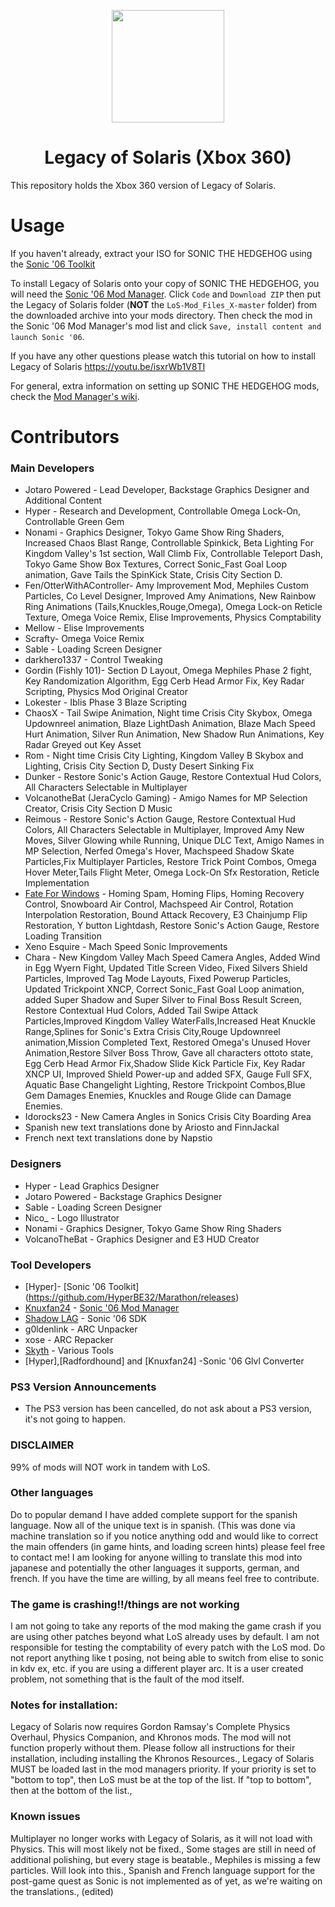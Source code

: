 <p align="center">
    <a href="https://github.com/LostLegacyTeam/LoS-Mod_Files_X/blob/master/">
        <img height="180px" src="https://github.com/LostLegacyTeam/LoS-Mod_Files_X/blob/master/logo.png" />
    </a>
</p>

<h1 align="center">Legacy of Solaris (Xbox 360)</h1>

This repository holds the Xbox 360 version of Legacy of Solaris. 

# Usage
If you haven't already, extract your ISO for SONIC THE HEDGEHOG using the [Sonic '06 Toolkit](https://github.com/HyperBE32/Marathon/releases)

To install Legacy of Solaris onto your copy of SONIC THE HEDGEHOG, you will need the [Sonic '06 Mod Manager](https://github.com/Knuxfan24/Sonic-06-Mod-Manager). Click `Code` and `Download ZIP` then put the Legacy of Solaris folder (**NOT** the `LoS-Mod_Files_X-master` folder) from the downloaded archive into your mods directory. Then check the mod in the Sonic '06 Mod Manager's mod list and click `Save, install content and launch Sonic '06`.

If you have any other questions please watch this tutorial on how to install Legacy of Solaris
https://youtu.be/isxrWb1V8TI

For general, extra information on setting up SONIC THE HEDGEHOG mods, check the [Mod Manager's wiki](https://github.com/Knuxfan24/Sonic-06-Mod-Manager/wiki).

# Contributors
### Main Developers
- Jotaro Powered - Lead Developer, Backstage Graphics Designer and Additional Content
- Hyper - Research and Development, Controllable Omega Lock-On, Controllable Green Gem
- Nonami - Graphics Designer, Tokyo Game Show Ring Shaders, Increased Chaos Blast Range, Controllable Spinkick, Beta Lighting For Kingdom Valley's 1st section, Wall Climb Fix, Controllable Teleport Dash, Tokyo Game Show Box Textures, Correct Sonic_Fast Goal Loop animation, Gave Tails the SpinKick State, Crisis City Section D.
- Fen/OtterWithAController- Amy Improvement Mod, Mephiles Custom Particles, Co Level Designer, Improved Amy Animations, New Rainbow Ring Animations (Tails,Knuckles,Rouge,Omega), Omega Lock-on Reticle Texture, Omega Voice Remix, Elise Improvements, Physics Comptability 
- Mellow - Elise Improvements
- Scrafty- Omega Voice Remix
- Sable - Loading Screen Designer
- darkhero1337 - Control Tweaking 
- Gordin (Fishly 101)- Section D Layout, Omega Mephiles Phase 2 fight, Key Randomization Algorithm, Egg Cerb Head Armor Fix, Key Radar Scripting, Physics Mod Original Creator
- Lokester - Iblis Phase 3 Blaze Scripting
- ChaosX - Tail Swipe Animation, Night time Crisis City Skybox, Omega Updownreel animation, Blaze LightDash Animation, Blaze Mach Speed Hurt Animation, Silver Run Animation, New Shadow Run Animations, Key Radar Greyed out Key Asset
- Rom    - Night time Crisis City Lighting, Kingdom Valley B Skybox and Lighting, Crisis City Section D, Dusty Desert Sinking Fix
- Dunker - Restore Sonic's Action Gauge, Restore Contextual Hud Colors, All Characters Selectable in Multiplayer
- VolcanotheBat (JeraCyclo Gaming) -  Amigo Names for MP Selection Creator, Crisis City Section D Music
- Reimous - Restore Sonic's Action Gauge, Restore Contextual Hud Colors, All Characters Selectable in Multiplayer, Improved Amy New Moves, Silver Glowing while Running, Unique DLC Text, Amigo Names in MP Selection, Nerfed Omega's Hover, Machspeed Shadow Skate Particles,Fix Multiplayer Particles, Restore Trick Point Combos, Omega Hover Meter,Tails Flight Meter, Omega Lock-On Sfx Restoration, Reticle Implementation
- [Fate For Windows](https://github.com/FateForWindows) - Homing Spam, Homing Flips, Homing Recovery Control, Snowboard Air Control, Machspeed Air Control, Rotation Interpolation Restoration, Bound Attack Recovery, E3 Chainjump Flip Restoration, Y button Lightdash, Restore Sonic's Action Gauge, Restore Loading Transition
- Xeno Esquire - Mach Speed Sonic Improvements
- Chara - New Kingdom Valley Mach Speed Camera  Angles, Added Wind in Egg Wyern Fight, Updated Title Screen Video, Fixed Silvers Shield Particles, Improved Tag Mode Layouts, Fixed Powerup Particles, Updated Trickpoint XNCP, Correct Sonic_Fast Goal Loop animation, added Super Shadow and Super Silver to Final Boss Result Screen, Restore Contextual Hud Colors, Added Tail Swipe Attack Particles,Improved Kingdom Valley WaterFalls,Increased Heat Knuckle Range,Splines for Sonic's Extra Crisis City,Rouge Updownreel animation,Mission Completed Text, Restored Omega's Unused Hover Animation,Restore Silver Boss Throw, Gave all characters ottoto state, Egg Cerb Head Armor Fix,Shadow Slide Kick Particle Fix, Key Radar XNCP UI, Improved Shield Power-up and added SFX, Gauge Full SFX, Aquatic Base Changelight Lighting, Restore Trickpoint Combos,Blue Gem Damages Enemies, Knuckles and Rouge Glide can Damage Enemies.
- Idorocks23 - New Camera Angles in Sonics Crisis City Boarding Area
- Spanish new text translations done by Ariosto and FinnJackal
- French next text translations done by Napstio

### Designers
- Hyper - Lead Graphics Designer
- Jotaro Powered - Backstage Graphics Designer
- Sable - Loading Screen Designer
- Nico_ - Logo Illustrator 
- Nonami - Graphics Designer, Tokyo Game Show Ring Shaders
- VolcanoTheBat - Graphics Designer and E3 HUD Creator

### Tool Developers
- [Hyper]- [Sonic '06 Toolkit] (https://github.com/HyperBE32/Marathon/releases)
- [Knuxfan24](https://github.com/Knuxfan24) - [Sonic '06 Mod Manager](https://github.com/Knuxfan24/Sonic-06-Mod-Manager)
- [Shadow LAG](https://github.com/lllsondowlll) - Sonic '06 SDK
- g0ldenlink - ARC Unpacker
- xose - ARC Repacker
- [Skyth](https://github.com/blueskythlikesclouds) - Various Tools
- [Hyper],[Radfordhound] and [Knuxfan24] -Sonic '06 Glvl Converter

### PS3 Version Announcements

- The PS3 version has been cancelled, do not ask about a PS3 version, it's not going to happen. 

### DISCLAIMER

99% of mods will NOT work in tandem with LoS.

### Other languages

Do to popular demand I have added complete support for the spanish language. Now all of the unique text is in spanish. (This was done via machine translation so if you notice anything odd and would like to correct the main offenders (in game hints, and loading screen hints) please feel free to contact me!
I am looking for anyone willing to translate this mod into japanese and potentially the other languages it supports, german, and french.
If you have the time are willing, by all means feel free to contribute.

### The game is crashing!!/things are not working

I am not going to take any reports of the mod making the game crash if you are using other patches beyond what LoS already uses by default. I am not responsible for testing the comptability of every patch with the LoS mod. Do not report anything like t posing, not being able to switch from elise to sonic in kdv ex, etc. if you are using a different player arc.
It is a user created problem, not something that is the fault of the mod itself.

### Notes for installation:
Legacy of Solaris now requires Gordon Ramsay's Complete Physics Overhaul, Physics Companion, and Khronos mods. The mod will not function properly without them. Please follow all instructions for their installation, including installing the Khronos Resources.,
Legacy of Solaris MUST be loaded last in the mod managers priority. If your priority is set to "bottom to top", then LoS must be at the top of the list. If "top to bottom", then at the bottom of the list.,

### Known issues
Multiplayer no longer works with Legacy of Solaris, as it will not load with Physics. This will most likely not be fixed.,
Some stages are still in need of additional polishing, but every stage is beatable.,
Mephiles is missing a few particles. Will look into this.,
Spanish and French language support for the post-game quest as Sonic is not implemented as of yet, as we're waiting on the translations.,
 (edited)